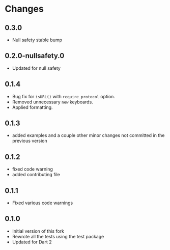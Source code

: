 # Changes

## 0.3.0

- Null safety stable bump

## 0.2.0-nullsafety.0

- Updated for null safety

## 0.1.4

- Bug fix for `isURL()` with `require_protocol` option.
- Removed unnecessary `new` keyboards.
- Applied formatting.

## 0.1.3

- added examples and a couple other minor changes not committed in the previous version

## 0.1.2

- fixed code warning
- added contributing file

## 0.1.1

- Fixed various code warnings

## 0.1.0

- Initial version of this fork
- Rewrote all the tests using the test package
- Updated for Dart 2